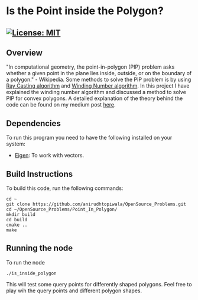 # Is the Point inside the Polygon?

[![License: MIT](https://img.shields.io/badge/License-MIT-yellow.svg)](https://opensource.org/licenses/MIT)
---
## Overview
"In computational geometry, the point-in-polygon (PIP) problem asks whether a given point in the plane lies inside, outside, or on the boundary of a polygon." - Wikipedia. Some methods to solve the PIP problem is by using [Ray Casting algorithm](https://en.wikipedia.org/wiki/Point_in_polygon) and [Winding Number algorithm](https://en.wikipedia.org/wiki/Point_in_polygon). In this project I have explained the winding number algorithm and discussed a method to solve PIP for convex polygons. A detailed explanation of the theory behind the code can be found on my medium post [here](https://medium.com/@topiwala.anirudh/is-the-point-inside-the-polygon-574b86472119?source=friends_link&sk=4ad22e08ea43bab588c94e6aa94266e6).

## Dependencies
To run this program you need to have the following installed on your system:
* [Eigen](http://eigen.tuxfamily.org/index.php?title=Main_Page): To work with vectors.

## Build Instructions

To build this code, run the following commands:
```
cd ~
git clone https://github.com/anirudhtopiwala/OpenSource_Problems.git
cd ~/OpenSource_Problems/Point_In_Polygon/
mkdir build
cd build
cmake ..
make
```

## Running the node
To run the node
```
./is_inside_polygon
```

This will test some query points for differently shaped polygons. Feel free to play wih the query points and  different polygon shapes.
